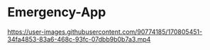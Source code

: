 # Emergency-App
https://user-images.githubusercontent.com/90774185/170805451-34fa4853-83a6-468c-93fc-07dbb9b0b7a3.mp4
